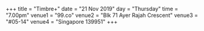 +++
title = "Timbre+"
date = "21 Nov 2019"
day = "Thursday"
time = "7.00pm"
venue1 = "99.co"
venue2 = "Blk 71 Ayer Rajah Crescent"
venue3 = "#05-14"
venue4 = "Singapore 139951"
+++
